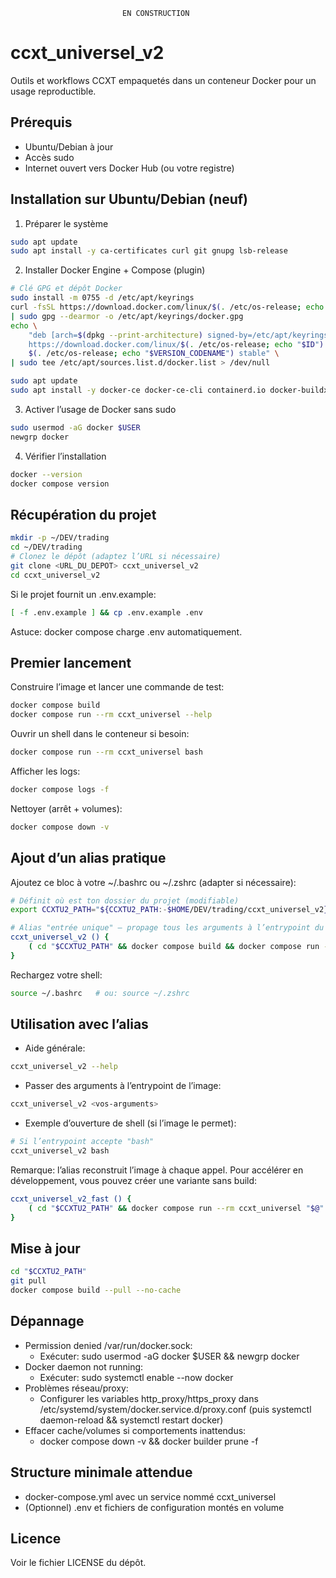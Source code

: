                              EN CONSTRUCTION

# ccxt_universel_v2     

Outils et workflows CCXT empaquetés dans un conteneur Docker pour un usage reproductible.

## Prérequis

- Ubuntu/Debian à jour
- Accès sudo
- Internet ouvert vers Docker Hub (ou votre registre)

## Installation sur Ubuntu/Debian (neuf)

1. Préparer le système

```bash
sudo apt update
sudo apt install -y ca-certificates curl git gnupg lsb-release
```

2. Installer Docker Engine + Compose (plugin)

```bash
# Clé GPG et dépôt Docker
sudo install -m 0755 -d /etc/apt/keyrings
curl -fsSL https://download.docker.com/linux/$(. /etc/os-release; echo "$ID")/gpg \
| sudo gpg --dearmor -o /etc/apt/keyrings/docker.gpg
echo \
    "deb [arch=$(dpkg --print-architecture) signed-by=/etc/apt/keyrings/docker.gpg] \
    https://download.docker.com/linux/$(. /etc/os-release; echo "$ID") \
    $(. /etc/os-release; echo "$VERSION_CODENAME") stable" \
| sudo tee /etc/apt/sources.list.d/docker.list > /dev/null

sudo apt update
sudo apt install -y docker-ce docker-ce-cli containerd.io docker-buildx-plugin docker-compose-plugin
```

3. Activer l’usage de Docker sans sudo

```bash
sudo usermod -aG docker $USER
newgrp docker
```

4. Vérifier l’installation

```bash
docker --version
docker compose version
```

## Récupération du projet

```bash
mkdir -p ~/DEV/trading
cd ~/DEV/trading
# Clonez le dépôt (adaptez l’URL si nécessaire)
git clone <URL_DU_DEPOT> ccxt_universel_v2
cd ccxt_universel_v2
```

Si le projet fournit un .env.example:

```bash
[ -f .env.example ] && cp .env.example .env
```

Astuce: docker compose charge .env automatiquement.

## Premier lancement

Construire l’image et lancer une commande de test:

```bash
docker compose build
docker compose run --rm ccxt_universel --help
```

Ouvrir un shell dans le conteneur si besoin:

```bash
docker compose run --rm ccxt_universel bash
```

Afficher les logs:

```bash
docker compose logs -f
```

Nettoyer (arrêt + volumes):

```bash
docker compose down -v
```

## Ajout d’un alias pratique

Ajoutez ce bloc à votre ~/.bashrc ou ~/.zshrc (adapter si nécessaire):

```bash
# Définit où est ton dossier du projet (modifiable)
export CCXTU2_PATH="${CCXTU2_PATH:-$HOME/DEV/trading/ccxt_universel_v2}"

# Alias "entrée unique" — propage tous les arguments à l’entrypoint du conteneur
ccxt_universel_v2 () {
    ( cd "$CCXTU2_PATH" && docker compose build && docker compose run --rm ccxt_universel "$@" )
}
```

Rechargez votre shell:

```bash
source ~/.bashrc   # ou: source ~/.zshrc
```

## Utilisation avec l’alias

- Aide générale:

```bash
ccxt_universel_v2 --help
```

- Passer des arguments à l’entrypoint de l’image:

```bash
ccxt_universel_v2 <vos-arguments>
```

- Exemple d’ouverture de shell (si l’image le permet):

```bash
# Si l’entrypoint accepte "bash"
ccxt_universel_v2 bash
```

Remarque: l’alias reconstruit l’image à chaque appel. Pour accélérer en développement, vous pouvez créer une variante sans build:

```bash
ccxt_universel_v2_fast () {
    ( cd "$CCXTU2_PATH" && docker compose run --rm ccxt_universel "$@" )
}
```

## Mise à jour

```bash
cd "$CCXTU2_PATH"
git pull
docker compose build --pull --no-cache
```

## Dépannage

- Permission denied /var/run/docker.sock:
  - Exécuter: sudo usermod -aG docker $USER && newgrp docker
- Docker daemon not running:
  - Exécuter: sudo systemctl enable --now docker
- Problèmes réseau/proxy:
  - Configurer les variables http_proxy/https_proxy dans /etc/systemd/system/docker.service.d/proxy.conf (puis systemctl daemon-reload && systemctl restart docker)
- Effacer cache/volumes si comportements inattendus:
  - docker compose down -v && docker builder prune -f

## Structure minimale attendue

- docker-compose.yml avec un service nommé ccxt_universel
- (Optionnel) .env et fichiers de configuration montés en volume

## Licence

Voir le fichier LICENSE du dépôt.
